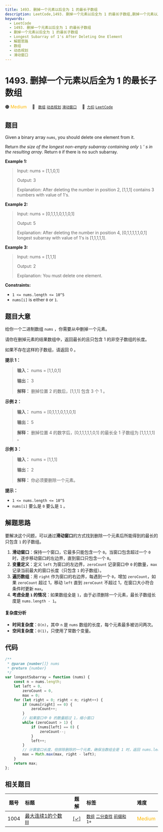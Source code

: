 ```yaml
---
title: 1493. 删掉一个元素以后全为 1 的最长子数组
description: LeetCode,1493. 删掉一个元素以后全为 1 的最长子数组,删掉一个元素以后全为 1 的最长子数组,Longest Subarray of 1's After Deleting One Element,解题思路,数组,动态规划,滑动窗口
keywords:
  - LeetCode
  - 1493. 删掉一个元素以后全为 1 的最长子数组
  - 删掉一个元素以后全为 1 的最长子数组
  - Longest Subarray of 1's After Deleting One Element
  - 解题思路
  - 数组
  - 动态规划
  - 滑动窗口
---
```


# 1493. 删掉一个元素以后全为 1 的最长子数组

🟠 <font color=#ffb800>Medium</font>&emsp; 🔖&ensp; [`数组`](/tag/array.md) [`动态规划`](/tag/dynamic-programming.md) [`滑动窗口`](/tag/sliding-window.md)&emsp; 🔗&ensp;[`力扣`](https://leetcode.cn/problems/longest-subarray-of-1s-after-deleting-one-element) [`LeetCode`](https://leetcode.com/problems/longest-subarray-of-1s-after-deleting-one-element)

## 题目

Given a binary array `nums`, you should delete one element from it.

Return _the size of the longest non-empty subarray containing only_ `1` _' s in the resulting array_. Return `0` if there is no such subarray.

**Example 1:**

> Input: nums = [1,1,0,1]
>
> Output: 3
>
> Explanation: After deleting the number in position 2, [1,1,1] contains 3 numbers with value of 1's.

**Example 2:**

> Input: nums = [0,1,1,1,0,1,1,0,1]
>
> Output: 5
>
> Explanation: After deleting the number in position 4, [0,1,1,1,1,1,0,1] longest subarray with value of 1's is [1,1,1,1,1].

**Example 3:**

> Input: nums = [1,1,1]
>
> Output: 2
>
> Explanation: You must delete one element.

**Constraints:**

- `1 <= nums.length <= 10^5`
- `nums[i]` is either `0` or `1`.

## 题目大意

给你一个二进制数组 `nums` ，你需要从中删掉一个元素。

请你在删掉元素的结果数组中，返回最长的且只包含 1 的非空子数组的长度。

如果不存在这样的子数组，请返回 0 。

**提示 1：**

> **输入：** nums = [1,1,0,1]
>
> **输出：** 3
>
> **解释：** 删掉位置 2 的数后，[1,1,1] 包含 3 个 1 。

**示例 2：**

> **输入：** nums = [0,1,1,1,0,1,1,0,1]
>
> **输出：** 5
>
> **解释：** 删掉位置 4 的数字后，[0,1,1,1,1,1,0,1] 的最长全 1 子数组为 [1,1,1,1,1] 。

**示例 3：**

> **输入：** nums = [1,1,1]
>
> **输出：** 2
>
> **解释：** 你必须要删除一个元素。

**提示：**

- `1 <= nums.length <= 10^5`
- `nums[i]` 要么是 `0` 要么是 `1` 。

## 解题思路

要解决这个问题，可以通过**滑动窗口**的方式找到删除一个元素后所能得到的最长的只包含 `1` 的子数组。

1. **滑动窗口**：保持一个窗口，它最多只能包含一个 `0`。当窗口包含超过一个 `0` 时，逐步移动窗口的左边界，直到窗口只包含一个 `0`。
2. **变量定义**：定义 `left` 为窗口的左边界，`zeroCount` 记录窗口中 `0` 的数量，`max` 记录当前最大的窗口长度（只包含 `1` 的子数组）。
3. **遍历数组**：用 `right` 作为窗口的右边界，每遇到一个 `0`，增加 `zeroCount`，如果 `zeroCount` 超过 1，移动 `left` 直到 `zeroCount` 不超过 1，在窗口大小符合条件时更新 `max`。
4. **考虑全是 `1` 的情况**：如果数组全是 `1`，由于必须删除一个元素，最长子数组长度是 `nums.length - 1`。

#### 复杂度分析

- **时间复杂度**：`O(n)`，其中 `n` 是 `nums` 数组的长度，每个元素最多被访问两次。
- **空间复杂度**：`O(1)`，只使用了常数个变量。

## 代码

```javascript
/**
 * @param {number[]} nums
 * @return {number}
 */
var longestSubarray = function (nums) {
	const n = nums.length;
	let left = 0,
		zeroCount = 0,
		max = 0;
	for (let right = 0; right < n; right++) {
		if (nums[right] == 0) {
			zeroCount++;
		}
		// 如果窗口中 0 的数量超过 1，缩小窗口
		while (zeroCount > 1) {
			if (nums[left] == 0) {
				zeroCount--;
			}
			left++;
		}
		// 计算窗口长度，但排除删除的一个元素，确保当数组全是 1 时，返回 nums.length - 1
		max = Math.max(max, right - left);
	}
	return max;
};
```

## 相关题目

<!-- prettier-ignore -->
| 题号 | 标题 | 题解 | 标签 | 难度 |
| :------: | :------ | :------: | :------ | :------ |
| 1004 | [最大连续1的个数 III](https://leetcode.com/problems/max-consecutive-ones-iii) | [[✓]](/problem/1004.md) |  [`数组`](/tag/array.md) [`二分查找`](/tag/binary-search.md) [`前缀和`](/tag/prefix-sum.md) `1+` | <font color=#ffb800>Medium</font> |
